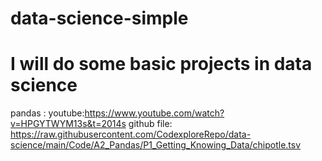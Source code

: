 # data-science-simple
I will do some basic projects in data science 
=======================================================================================================================
pandas : 
youtube:https://www.youtube.com/watch?v=HPGYTWYM13s&t=2014s
github file: https://raw.githubusercontent.com/CodexploreRepo/data-science/main/Code/A2_Pandas/P1_Getting_Knowing_Data/chipotle.tsv
 
